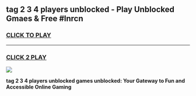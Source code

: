 
## tag 2 3 4 players unblocked - Play Unblocked Gmaes & Free #lnrcn
<h3>
<a href="https://news.freeplayer.one?title=tag_2_3_4_players_unblocked&ref=26F">CLICK TO PLAY</a></h3>
<hr>

<h3>
<a href="https://news.freeplayer.one?title=tag_2_3_4_players_unblocked&ref=26F">CLICK 2 PLAY</a>
  
</h3>

<a href="https://news.freeplayer.one?title=tag_2_3_4_players_unblocked&ref=26F/"><img src="https://clearcache.store/games.png"></a>


**tag 2 3 4 players unblocked games unblocked: Your Gateway to Fun and Accessible Online Gaming**
